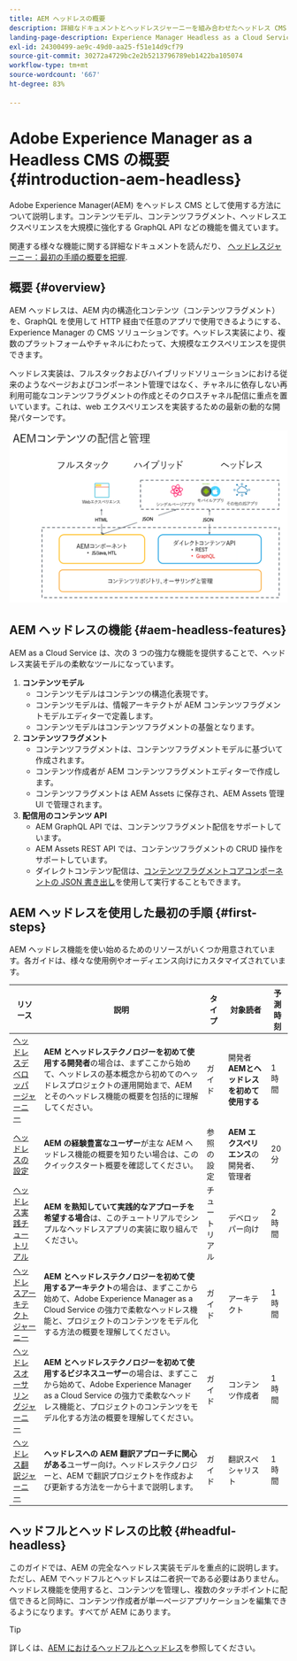 ```yaml
---
title: AEM ヘッドレスの概要
description: 詳細なドキュメントとヘッドレスジャーニーを組み合わせたヘッドレス CMS としてのAdobe Experience Manager(AEM) について説明します。 コンテンツモデル、コンテンツフラグメント、GraphQL API などの機能を使用してヘッドレスエクスペリエンスを強化する方法を説明します。
landing-page-description: Experience Manager Headless as a Cloud Service の使用方法と管理方法について説明します。
exl-id: 24300499-ae9c-49d0-aa25-f51e14d9cf79
source-git-commit: 30272a4729bc2e2b5213796789eb1422ba105074
workflow-type: tm+mt
source-wordcount: '667'
ht-degree: 83%

---
```



# Adobe Experience Manager as a Headless CMS の概要 {#introduction-aem-headless}

Adobe Experience Manager(AEM) をヘッドレス CMS として使用する方法について説明します。コンテンツモデル、コンテンツフラグメント、ヘッドレスエクスペリエンスを大規模に強化する GraphQL API などの機能を備えています。

関連する様々な機能に関する詳細なドキュメントを読んだり、 [ヘッドレスジャーニー：最初の手順の概要を把握](#first-steps).

## 概要 {#overview}

AEM ヘッドレスは、AEM 内の構造化コンテンツ（コンテンツフラグメント）を、GraphQL を使用して HTTP 経由で任意のアプリで使用できるようにする、Experience Manager の CMS ソリューションです。ヘッドレス実装により、複数のプラットフォームやチャネルにわたって、大規模なエクスペリエンスを提供できます。

ヘッドレス実装は、フルスタックおよびハイブリッドソリューションにおける従来のようなページおよびコンポーネント管理ではなく、チャネルに依存しない再利用可能なコンテンツフラグメントの作成とそのクロスチャネル配信に重点を置いています。これは、web エクスペリエンスを実装するための最新の動的な開発パターンです。

![AEM 実装モデル](assets/aem-implementation-models.png)

## AEM ヘッドレスの機能 {#aem-headless-features}

AEM as a Cloud Service は、次の 3 つの強力な機能を提供することで、ヘッドレス実装モデルの柔軟なツールになっています。

1. **コンテンツモデル**
   * コンテンツモデルはコンテンツの構造化表現です。
   * コンテンツモデルは、情報アーキテクトが AEM コンテンツフラグメントモデルエディターで定義します。
   * コンテンツモデルはコンテンツフラグメントの基盤となります。
1. **コンテンツフラグメント**
   * コンテンツフラグメントは、コンテンツフラグメントモデルに基づいて作成されます。
   * コンテンツ作成者が AEM コンテンツフラグメントエディターで作成します。
   * コンテンツフラグメントは AEM Assets に保存され、AEM Assets 管理 UI で管理されます。
1. **配信用のコンテンツ API**
   * AEM GraphQL API では、コンテンツフラグメント配信をサポートしています。
   * AEM Assets REST API では、コンテンツフラグメントの CRUD 操作をサポートしています。
   * ダイレクトコンテンツ配信は、[コンテンツフラグメントコアコンポーネントの JSON 書き出し](https://experienceleague.adobe.com/docs/experience-manager-core-components/using/components/content-fragment-component.html?lang=ja)を使用して実行することもできます。

## AEM ヘッドレスを使用した最初の手順 {#first-steps}

AEM ヘッドレス機能を使い始めるためのリソースがいくつか用意されています。各ガイドは、様々な使用例やオーディエンス向けにカスタマイズされています。

| リソース | 説明 | タイプ | 対象読者 | 予測時刻 |
|---|---|---|---|---|
| [ヘッドレスデベロッパージャーニー](/help/journey-headless/developer/overview.md) | **AEM とヘッドレステクノロジーを初めて使用する開発者**&#x200B;の場合は、まずここから始めて、ヘッドレスの基本概念から初めてのヘッドレスプロジェクトの運用開始まで、AEM とそのヘッドレス機能の概要を包括的に理解してください。 | ガイド | 開発者 **AEMとヘッドレスを初めて使用する** | 1 時間 |
| [ヘッドレスの設定](/help/headless/setup/introduction.md) | **AEM の経験豊富なユーザー**&#x200B;が主な AEM ヘッドレス機能の概要を知りたい場合は、このクイックスタート概要を確認してください。 | 参照の設定 | **AEM エクスペリエンス**&#x200B;の開発者、管理者 | 20 分 |
| [ヘッドレス実践チュートリアル](https://experienceleague.adobe.com/docs/experience-manager-learn/getting-started-with-aem-headless/graphql/multi-step/overview.html?lang=ja) | **AEM を熟知していて実践的なアプローチを希望する場合**&#x200B;は、このチュートリアルでシンプルなヘッドレスアプリの実装に取り組んでください。 | チュートリアル | デベロッパー向け | 2 時間 |
| [ヘッドレスアーキテクトジャーニー](/help/journey-headless/architect/overview.md) | **AEM とヘッドレステクノロジーを初めて使用するアーキテクト**&#x200B;の場合は、まずここから始めて、Adobe Experience Manager as a Cloud Service の強力で柔軟なヘッドレス機能と、プロジェクトのコンテンツをモデル化する方法の概要を理解してください。 | ガイド | アーキテクト | 1 時間 |
| [ヘッドレスオーサリングジャーニー](/help/journey-headless/author/overview.md) | **AEM とヘッドレステクノロジーを初めて使用するビジネスユーザー**&#x200B;の場合は、まずここから始めて、Adobe Experience Manager as a Cloud Service の強力で柔軟なヘッドレス機能と、プロジェクトのコンテンツをモデル化する方法の概要を理解してください。 | ガイド | コンテンツ作成者 | 1 時間 |
| [ヘッドレス翻訳ジャーニー](/help/journey-headless/translation/overview.md) | **ヘッドレスへの AEM 翻訳アプローチに関心がある**&#x200B;ユーザー向け。ヘッドレステクノロジーと、AEM で翻訳プロジェクトを作成および更新する方法を一から十まで説明します。 | ガイド | 翻訳スペシャリスト | 1 時間 |

## ヘッドフルとヘッドレスの比較 {#headful-headless}

このガイドでは、AEM の完全なヘッドレス実装モデルを重点的に説明します。ただし、AEM でヘッドフルとヘッドレスは二者択一である必要はありません。ヘッドレス機能を使用すると、コンテンツを管理し、複数のタッチポイントに配信できると同時に、コンテンツ作成者が単一ページアプリケーションを編集できるようになります。すべてが AEM にあります。

>[!TIP]
>
>詳しくは、[AEM におけるヘッドフルとヘッドレス](/help/implementing/developing/headful-headless.md)を参照してください。